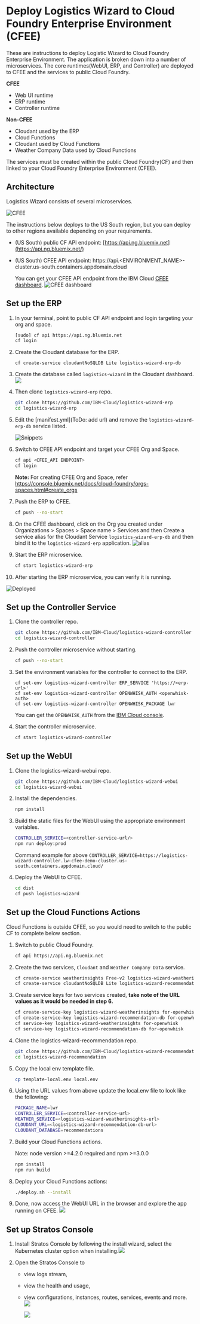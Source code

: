 # Deploy Logistics Wizard to Cloud Foundry Enterprise Environment (CFEE)

These are instructions to deploy Logistic Wizard to Cloud Foundry Enterprise Environment. The application is broken down into a number of microservices. The core runtimes(WebUI, ERP, and Controller) are deployed to CFEE and the services to public Cloud Foundry. 

**CFEE**

- Web UI runtime 
- ERP runtime 
- Controller runtime 

**Non-CFEE**

- Cloudant used by the ERP
- Cloud Functions 
- Cloudant used by Cloud Functions 
- Weather Company Data used by Cloud Functions 

The services must be created within the public Cloud Foundry(CF) and then linked to your Cloud Foundry Enterprise Environment (CFEE).

## Architecture

Logistics Wizard consists of several microservices.

![CFEE](docs/cfee.png)

The instructions below deploys to the US South region, but you can deploy to other regions available depending on your requirements. 

- (US South) public CF API endpoint: [https://api.ng.bluemix.net](https://api.ng.bluemix.net/) 

- (US South) CFEE API endpoint:   https://api.<ENVIRONMENT_NAME\>-cluster.us-south.containers.appdomain.cloud

  You can get your CFEE API endpoint from the IBM Cloud [CFEE dashboard](https://console.bluemix.net/dashboard/cloudfoundry?filter=cf_environments). ![CFEE dashboard](docs/cfee_dashboard.png)

## Set up the ERP

1. In your terminal, point to public CF API endpoint and login targeting your org and space.

   ```bash
   [sudo] cf api https://api.ng.bluemix.net 
   cf login
   ```

2. Create the Cloudant database for the ERP.

   ```
   cf create-service cloudantNoSQLDB Lite logistics-wizard-erp-db
   ```

3. Create the database called `logistics-wizard` in the Cloudant dashboard. ![](docs/database.png)

4. Then clone `logistics-wizard-erp` repo.

   ```bash
   git clone https://github.com/IBM-Cloud/logistics-wizard-erp
   cd logistics-wizard-erp
   ```

5. Edit the [manifest.yml](ToDo: add url) and remove the `logistics-wizard-erp-db` service listed.

   ![Snippets](docs/snippets.png)

6. Switch to CFEE API endpoint and target your CFEE Org and Space.

   ```bash
   cf api <CFEE_API ENDPOINT>
   cf login
   ```
   **Note:** For creating CFEE Org and Space, refer https://console.bluemix.net/docs/cloud-foundry/orgs-spaces.html#create_orgs

7. Push the ERP to CFEE.

   ```bash
   cf push --no-start
   ```

8. On the CFEE dashboard, click on the Org you created under Organizations > Spaces > Space name > Services and then Create a service alias for the Cloudant Service `logistics-wizard-erp-db` and then bind it to the `logistics-wizard-erp` application. ![alias](docs/alias.png)

9. Start the ERP microservice.

   ```bash
   cf start logistics-wizard-erp
   ```

10. After starting the ERP microservice, you can verify it is running.

   ![Deployed](docs/deployed.png)

## Set up the Controller Service

1. Clone the controller repo.

   ```bash
   git clone https://github.com/IBM-Cloud/logistics-wizard-controller
   cd logistics-wizard-controller
   ```

2. Push the controller microservice without starting.

   ```bash
   cf push --no-start
   ```

3. Set the environment variables for the controller to connect to the ERP.

   ```
   cf set-env logistics-wizard-controller ERP_SERVICE 'https://<erp-url>'
   cf set-env logistics-wizard-controller OPENWHISK_AUTH <openwhisk-auth>
   cf set-env logistics-wizard-controller OPENWHISK_PACKAGE lwr
   ```

   You can get the `OPENWHISK_AUTH` from the [IBM Cloud console](https://console.bluemix.net/openwhisk/learn/api-key). 

4. Start the controller microservice.

   ```bash
   cf start logistics-wizard-controller
   ```

## Set up the WebUI

1. Clone the logistics-wizard-webui repo.

   ```bash
   git clone https://github.com/IBM-Cloud/logistics-wizard-webui
   cd logistics-wizard-webui
   ```

2. Install the dependencies.

   ```bash
   npm install
   ```

3. Build the static files for the WebUI using the appropriate environment variables.

   ```bash
   CONTROLLER_SERVICE=<controller-service-url/> 
   npm run deploy:prod
   ```

    Command example for above `CONTROLLER_SERVICE=https://logistics-wizard-controller.lw-cfee-demo-cluster.us-south.containers.appdomain.cloud/`

4. Deploy the WebUI to CFEE.

   ```bash
   cd dist
   cf push logistics-wizard
   ```

## Set up the Cloud Functions Actions

Cloud Functions is outside CFEE, so you would need to switch to the public CF to complete below section.

1. Switch to public Cloud Foundry.

   ```bash
   cf api https://api.ng.bluemix.net 
   ```

2. Create the two services, `Cloudant` and  `Weather Company Data` service.

   ```bash
   cf create-service weatherinsights Free-v2 logistics-wizard-weatherinsights
   cf create-service cloudantNoSQLDB Lite logistics-wizard-recommendation-db
   ```

3. Create service keys for two services created, **take note of the URL values as it would be needed in step 6.**

   ```bash
   cf create-service-key logistics-wizard-weatherinsights for-openwhisk
   cf create-service-key logistics-wizard-recommendation-db for-openwhisk
   cf service-key logistics-wizard-weatherinsights for-openwhisk
   cf service-key logistics-wizard-recommendation-db for-openwhisk
   ```

4. Clone the logistics-wizard-recommendation repo.

   ```bash
   git clone https://github.com/IBM-Cloud/logistics-wizard-recommendation
   cd logistics-wizard-recommendation
   ```

5. Copy the local env template file. 

   ```bash
   cp template-local.env local.env
   ```

6. Using the URL values from above update the local.env file to look like the following:

   ```bash
   PACKAGE_NAME=lwr
   CONTROLLER_SERVICE=<controller-service-url>
   WEATHER_SERVICE=<logistics-wizard-weatherinsights-url>
   CLOUDANT_URL=<logistics-wizard-recommendation-db-url>
   CLOUDANT_DATABASE=recommendations
   ```

7. Build your Cloud Functions actions. 

   Note: node version >=4.2.0 required and npm >=3.0.0 

   ```bash
   npm install
   npm run build
   ```

8. Deploy your Cloud Functions actions:

   ```bash
   ./deploy.sh --install
   ```

9. Done, now access the WebUI URL in the browser and explore the app running on CFEE. ![](docs/LW-pushed.png)



## Set up Stratos Console

1. Install Stratos Console by following the install wizard, select the Kubernetes cluster option when installing.![](docs/CFEE_dashboard_view.png)

2. Open the Stratos Console to 

   - view logs stream,  

   - view the health and usage, 

   - view configurations, instances, routes, services, events and more. ![](docs/stratos.png) 

     ![](docs/stratos2.png)
